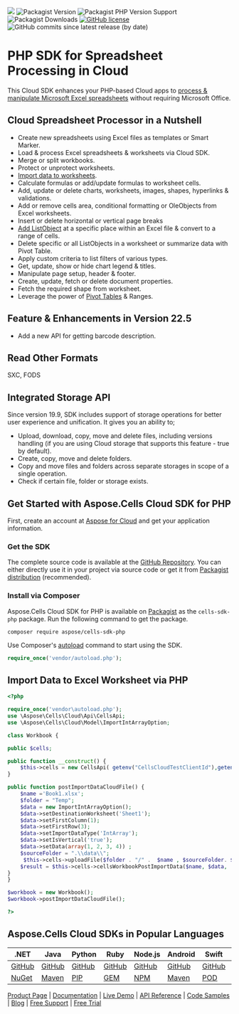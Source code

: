 ![](https://img.shields.io/badge/REST%20API-v3.0-lightgrey) ![Packagist Version](https://img.shields.io/packagist/v/aspose/cells-sdk-php) ![Packagist PHP Version Support](https://img.shields.io/packagist/php-v/aspose/cells-sdk-php) ![Packagist Downloads](https://img.shields.io/packagist/dt/aspose/cells-sdk-php) [![GitHub license](https://img.shields.io/github/license/aspose-cells-cloud/aspose-cells-cloud-java)](https://github.com/aspose-cells-cloud/aspose-cells-cloud-php/blob/master/LICENSE) ![GitHub commits since latest release (by date)](https://img.shields.io/github/commits-since/aspose-cells-cloud/aspose-cells-cloud-php/22.5)

# PHP SDK for Spreadsheet Processing in Cloud

This Cloud SDK enhances your PHP-based Cloud apps to [process & manipulate Microsoft Excel spreadsheets](https://products.aspose.cloud/cells/php) without requiring Microsoft Office.

## Cloud Spreadsheet Processor in a Nutshell

- Create new spreadsheets using Excel files as templates or Smart Marker.
- Load & process Excel spreadsheets & worksheets via Cloud SDK.
- Merge or split workbooks.
- Protect or unprotect worksheets.
- [Import data to worksheets](https://docs.aspose.cloud/cells/import-data-into-worksheet/).
- Calculate formulas or add/update formulas to worksheet cells.
- Add, update or delete charts, worksheets, images, shapes, hyperlinks & validations.
- Add or remove cells area, conditional formatting or OleObjects from Excel worksheets.
- Insert or delete horizontal or vertical page breaks
- [Add ListObject](https://docs.aspose.cloud/cells/working-with-list-object-or-table/) at a specific place within an Excel file & convert to a range of cells.
- Delete specific or all ListObjects in a worksheet or summarize data with Pivot Table.
- Apply custom criteria to list filters of various types.
- Get, update, show or hide chart legend & titles.
- Manipulate page setup, header & footer.
- Create, update, fetch or delete document properties.
- Fetch the required shape from worksheet.
- Leverage the power of [Pivot Tables](https://docs.aspose.cloud/cells/working-with-pivot-tables/) & Ranges.

## Feature & Enhancements in Version 22.5

- Add a new API for getting barcode description.



## Read Other Formats

SXC, FODS

## Integrated Storage API

Since version 19.9, SDK includes support of storage operations for better user experience and unification. It gives you an ability to;

- Upload, download, copy, move and delete files, including versions handling (if you are using Cloud storage that supports this feature - true by default).
- Create, copy, move and delete folders.
- Copy and move files and folders across separate storages in scope of a single operation.
- Check if certain file, folder or storage exists.


## Get Started with Aspose.Cells Cloud SDK for PHP

First, create an account at [Aspose for Cloud](https://dashboard.aspose.cloud/#/apps) and get your application information.

### Get the SDK

The complete source code is available at the [GitHub Repository](https://github.com/aspose-cells-cloud/aspose-cells-cloud-php). You can either directly use it in your project via source code or get it from [Packagist distribution](https://packagist.org/packages/aspose/cells-sdk-php) (recommended). 

### Install via Composer

Aspose.Cells Cloud SDK for PHP is available on [Packagist](https://packagist.org/packages/aspose/cells-sdk-php) as the `cells-sdk-php` package. Run the following command to get the package.

```console
composer require aspose/cells-sdk-php
```

Use Composer's [autoload](https://getcomposer.org/doc/00-intro.md#autoloading) command to start using the SDK.

```php
require_once('vendor/autoload.php');
```

## Import Data to Excel Worksheet via PHP

```php
<?php

require_once('vendor\autoload.php');
use \Aspose\Cells\Cloud\Api\CellsApi;
use \Aspose\Cells\Cloud\Model\ImportIntArrayOption;

class Workbook {

public $cells;

public function __construct() {
    $this->cells = new CellsApi( getenv("CellsCloudTestClientId"),getenv("CellsCloudTestClientSecret"),"v3.0",getenv("CellsCloudTestApiBaseUrl"));
}

public function postImportDataCloudFile() {
    $name ='Book1.xlsx';
    $folder = "Temp";
    $data = new ImportIntArrayOption();
    $data->setDestinationWorksheet('Sheet1');
    $data->setFirstColumn(1);
    $data->setFirstRow(3);
    $data->setImportDataType('IntArray');
    $data->setIsVertical('true');
    $data->setData(array(1, 2, 3, 4)) ;
    $sourceFolder = ".\\data\\";
     $this->cells->uploadFile($folder . "/" .  $name , $sourceFolder. $name);
    $result = $this->cells->cellsWorkbookPostImportData($name, $data,  $folder);
}
}

$workbook = new Workbook();
$workbook->postImportDataCloudFile();

?>
```

## Aspose.Cells Cloud SDKs in Popular Languages

| .NET | Java | Python | Ruby | Node.js | Android | Swift | Perl | GO |
|---|---|---|---|---|---|---|---|---|
| [GitHub](https://github.com/aspose-cells-cloud/aspose-cells-cloud-dotnet) | [GitHub](https://github.com/aspose-cells-cloud/aspose-cells-cloud-java) | [GitHub](https://github.com/aspose-cells-cloud/aspose-cells-cloud-python) | [GitHub](https://github.com/aspose-cells-cloud/aspose-cells-cloud-ruby)  | [GitHub](https://github.com/aspose-cells-cloud/aspose-cells-cloud-node) | [GitHub](https://github.com/aspose-cells-cloud/aspose-cells-cloud-android)  | [GitHub](https://github.com/aspose-cells-cloud/aspose-cells-cloud-swift) | [GitHub](https://github.com/aspose-cells-cloud/aspose-cells-cloud-perl) | [GitHub](https://github.com/aspose-cells-cloud/aspose-cells-cloud-go) |
| [NuGet](https://www.nuget.org/packages/Aspose.Cells-Cloud/) | [Maven](https://repository.aspose.cloud/webapp/#/artifacts/browse/tree/General/repo/com/aspose/aspose-cells-cloud) | [PIP](https://pypi.org/project/asposecellscloud/) | [GEM](https://rubygems.org/gems/aspose_cells_cloud)  | [NPM](https://www.npmjs.com/package/asposecellscloud) | [Maven](https://repository.aspose.cloud/webapp/#/artifacts/browse/tree/General/repo/com/aspose/aspose-cells-cloud-android) | [POD](https://cocoapods.org/pods/AsposeCellsCloud) |  [CPAN](https://metacpan.org/release/AsposeCellsCloud-CellsApi) | [GO](https://pkg.go.dev/github.com/aspose-cells-cloud/aspose-cells-cloud-go/v20?tab=overview) |


[Product Page](https://products.aspose.cloud/cells/php) | [Documentation](https://docs.aspose.cloud/cells/) | [Live Demo](https://products.aspose.app/cells/family) | [API Reference](https://apireference.aspose.cloud/cells/) | [Code Samples](https://github.com/aspose-cells-cloud/aspose-cells-cloud-php/tree/master/test/Api) | [Blog](https://blog.aspose.cloud/category/cells/) | [Free Support](https://forum.aspose.cloud/c/cells) | [Free Trial](https://dashboard.aspose.cloud/#/apps)
